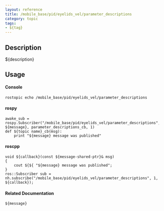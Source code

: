 ```yaml
---
layout: reference
title: /mobile_base/pid/eyelids_vel/parameter_descriptions
category: topic
tags: 
- ${tag}
---
```


## Description
${description}

## Usage
#### Console
```
rostopic echo /mobile_base/pid/eyelids_vel/parameter_descriptions
```

#### rospy
```
awake_sub = rospy.Subscriber("/mobile_base/pid/eyelids_vel/parameter_descriptions", ${message}, parameter_descriptions_cb, 1)
def ${topic name}_cb(msg):
    print "${message} message was published"
```

#### roscpp
```
void ${callback}(const ${message-shared-ptr}& msg)
{
    cout ${${ "${message} message was published";
}
ros::Subscriber sub = nh.subscribe("/mobile_base/pid/eyelids_vel/parameter_descriptions", 1, ${callback});
```

#### Related Documentation
``${message}``  